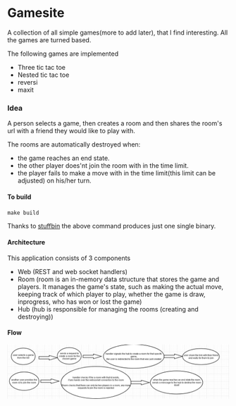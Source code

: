 # Gamesite

A collection of all simple games(more to add later), that I find interesting. All the games are turned based.

The following games are implemented

* Three tic tac toe
* Nested tic tac toe
* reversi
* maxit

### Idea
A person selects a game, then creates a room and then shares the room's url with a friend they would like to play with.

The rooms are automatically destroyed when:

* the game reaches an end state.
* the other player does'nt join the room with in the time limit.
* the player fails to make a move with in the time limit(this limit can be adjusted) on his/her turn.



#### To build

`make build`

Thanks to [stuffbin](https://github.com/knadh/stuffbin) the above command produces just one single binary.

#### Architecture
This application consists of 3 components

* Web (REST and web socket handlers)
* Room (room is an in-memory data structure that stores the game and players. It manages the game's state, such as making the actual move, keeping track of which player to play, whether the game is draw, inprogress, who has won or lost the game)
* Hub (hub is responsible for managing the rooms (creating and destroying))

#### Flow
![the flow](gamesite.png "flow image")




